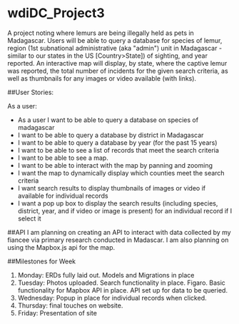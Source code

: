 # wdiDC_Project3

A project noting where lemurs are being illegally held as pets in Madagascar.  Users will be able to query a database for species of lemur, region (1st subnational administrative (aka "admin") unit in Madagascar - similar to our states in the US [Country>State]) of sighting, and year reported.  An interactive map will display, by state, where the captive lemur was reported, the total number of incidents for the given search criteria, as well as thumbnails for any images or video available (with links).


##User Stories:

As a user:
* As a user I want to be able to query a database on species of madagascar
* I want to be able to query a database by district in Madagascar
* I want to be able to query a database by year (for the past 15 years)
* I want to be able to see a list of records that meet the search criteria
* I want to be able to see a map.
* I want to be able to interact with the map by panning and zooming 
* I want the map to dynamically display which counties meet the search criteria
* I want search results to display thumbnails of images or video if available for individual records
* I want a pop up box to display the search results (including species, district, year, and if video or image is present) for an individual record if I select it

##API
I am planning on creating an API to interact with data collected by my fiancee via primary research conducted in Madascar.
I am also planning on using the Mapbox.js api for the map.  

<script src='https://api.tiles.mapbox.com/mapbox.js/v2.1.9/mapbox.js'></script>
<link href='https://api.tiles.mapbox.com/mapbox.js/v2.1.9/mapbox.css' rel='stylesheet' />


##Milestones for Week
1. Monday:  ERDs fully laid out.   Models and Migrations in place
2. Tuesday:  Photos uploaded.  Search functionality in place.  Figaro.  Basic functionality for Mapbox API in place.  API set up for data to be queried. 
3. Wednesday:  Popup in place for individual records when clicked. 
4. Thursday:  final touches on website.  
5. Friday:  Presentation of site